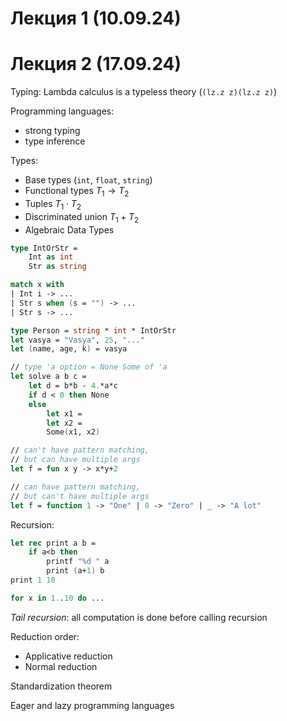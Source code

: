 # Лекция 1 (10.09.24)
# Лекция 2 (17.09.24)

Typing:
Lambda calculus is a typeless theory (`(lz.z z)(lz.z z)`)

Programming languages:
- strong typing
- type inference

Types:
- Base types (`int`, `float`, `string`)
- Functional types $T_1 \rightarrow T_2$
- Tuples $T_1 \cdot T_2$
- Discriminated union $T_1 + T_2$
- Algebraic Data Types

```fsharp
type IntOrStr =
	Int as int
	Str as string

match x with
| Int i -> ...
| Str s when (s = "") -> ...
| Str s -> ...

type Person = string * int * IntOrStr
let vasya = "Vasya", 25, "..."
let (name, age, k) = vasya

// type 'a option = None Some of 'a
let solve a b c =
	let d = b*b - 4.*a*c
	if d < 0 then None
	else
		let x1 = 
		let x2 = 
		Some(x1, x2)
```

```fsharp
// can't have pattern matching,
// but can have multiple args
let f = fun x y -> x*y+2

// can have pattern matching,
// but can't have multiple args
let f = function 1 -> "One" | 0 -> "Zero" | _ -> "A lot"
```

Recursion:

```fsharp
let rec print a b =
	if a<b then
		printf "%d " a
		print (a+1) b
print 1 10
```

```fsharp
for x in 1..10 do ...
```

_Tail recursion_: all computation is done before calling recursion

Reduction order:
- Applicative reduction
- Normal reduction

Standardization theorem

Eager and lazy programming languages